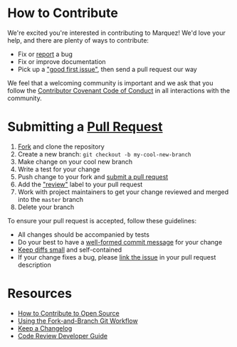 # How to Contribute

We're excited you're interested in contributing to Marquez! We'd love your help, and there are plenty of ways to contribute:

* Fix or [report](https://github.com/MarquezProject/marquez-web/issues/new) a bug
* Fix or improve documentation
* Pick up a ["good first issue"](https://github.com/MarquezProject/marquez-web/labels/good%20first%20issue), then send a pull request our way

We feel that a welcoming community is important and we ask that you follow the [Contributor Covenant Code of Conduct](https://github.com/MarquezProject/marquez-web/blob/master/CODE_OF_CONDUCT.md) in all interactions with the community.

# Submitting a [Pull Request](https://help.github.com/articles/about-pull-requests)

1. [Fork](https://github.com/MarquezProject/marquez-web/fork) and clone the repository
2. Create a new branch: `git checkout -b my-cool-new-branch`
3. Make change on your cool new branch
4. Write a test for your change
5. Push change to your fork and [submit a pull request](https://github.com/MarquezProject/marquez-web/compare)
6. Add the ["review"](https://github.com/MarquezProject/marquez-web/labels/review) label to your pull request
7. Work with project maintainers to get your change reviewed and merged into the `master` branch
8. Delete your branch

To ensure your pull request is accepted, follow these guidelines:

* All changes should be accompanied by tests
* Do your best to have a [well-formed commit message](https://tbaggery.com/2008/04/19/a-note-about-git-commit-messages.html) for your change
* [Keep diffs small](https://graysonkoonce.com/stacked-pull-requests-keeping-github-diffs-small) and self-contained
* If your change fixes a bug, please [link the issue](https://help.github.com/articles/closing-issues-using-keywords) in your pull request description

# Resources

* [How to Contribute to Open Source](https://opensource.guide/how-to-contribute)
* [Using the Fork-and-Branch Git Workflow](https://blog.scottlowe.org/2015/01/27/using-fork-branch-git-workflow)
* [Keep a Changelog](https://keepachangelog.com)
* [Code Review Developer Guide](https://google.github.io/eng-practices/review)
